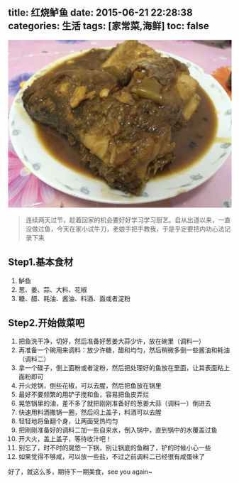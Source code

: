 title: 红烧鲈鱼
date: 2015-06-21 22:28:38
categories: 生活
tags: [家常菜,海鲜]
toc: false
---
![红烧鲈鱼](红烧鲈鱼/yu.jpg)
>连续两天过节，趁着回家的机会要好好学习学习厨艺。自从出道以来，一直没做过鱼，今天在家小试牛刀，老娘手把手教我，于是乎定要把内功心法记录下来

## Step1.基本食材
1. 鲈鱼
2. 葱、姜、蒜、大料、花椒
3. 糖、醋、耗油、酱油、料酒、面或者淀粉

## Step2.开始做菜吧
1. 把鱼洗干净，切好，然后准备好葱姜大蒜少许，放在碗里（调料一）
2. 再准备一个碗用来调料：放少许糖，醋和均匀，然后稍微多倒一些酱油和耗油（调料二）
3. 拿一个碟子，倒上面粉或者淀粉，然后把处理好的鱼放在里面，让其表面粘上面粉即可
4. 开火炝锅，倒些花椒，可以去腥，然后把鱼放在锅里
5. 最好不要频繁的用铲子搅和鱼，容易把鱼皮弄烂
6. 晃悠锅里的油，差不多了就把刚刚准备好的葱姜大蒜（调料一）倒进去
7. 快速用料酒撒锅一圈，然后闷上盖子，料酒可以去腥
8. 轻轻地将鱼翻个身，让两面受热均匀
9. 把刚刚准备好的调料二加一些自来水，倒入锅中，直到锅中的水覆盖过鱼
10. 开大火，盖上盖子，等待收汁吧！
11. 别忘了，时不时的晃悠一下锅，别让锅底的鱼糊了，铲的时候小心一些
12. 如果觉得不够咸，可以放一些盐，不过之前调料二已经很有咸蛋味了

好了，就这么多，期待下一期美食，see you again~
